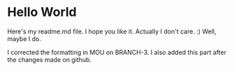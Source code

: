 # Hello World
Here's my readme.md file.
I hope you like it.
Actually I don't care. :)
Well, maybe I do.

I corrected the formatting in MOU on BRANCH-3.  I also added this part after
the changes made on github.
